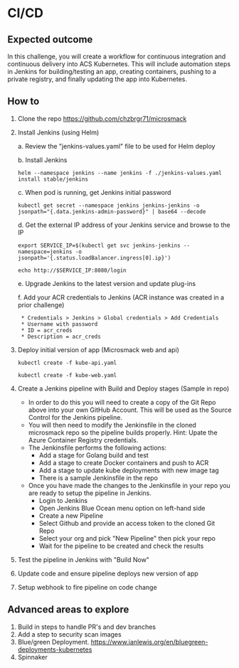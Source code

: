 # CI/CD

## Expected outcome

In this challenge, you will create a workflow for continuous integration and continuous delivery into ACS Kubernetes. This will include automation steps in Jenkins for building/testing an app, creating containers, pushing to a private registry, and finally updating the app into Kubernetes.

## How to

1. Clone the repo https://github.com/chzbrgr71/microsmack 
2. Install Jenkins (using Helm)

    a. Review the "jenkins-values.yaml" file to be used for Helm deploy

    b. Install Jenkins
    ```
    helm --namespace jenkins --name jenkins -f ./jenkins-values.yaml install stable/jenkins
    ```
    c. When pod is running, get Jenkins initial password
    ```
    kubectl get secret --namespace jenkins jenkins-jenkins -o jsonpath="{.data.jenkins-admin-password}" | base64 --decode
    ```
    d. Get the external IP address of your Jenkins service and browse to the IP
    ```
    export SERVICE_IP=$(kubectl get svc jenkins-jenkins --namespace=jenkins -o jsonpath='{.status.loadBalancer.ingress[0].ip}')

    echo http://$SERVICE_IP:8080/login
    ```
    e. Upgrade Jenkins to the latest version and update plug-ins

    f. Add your ACR credentials to Jenkins (ACR instance was created in a prior challenge)

        * Credentials > Jenkins > Global credentials > Add Credentials
        * Username with password
        * ID = acr_creds
        * Description = acr_creds

3. Deploy initial version of app (Microsmack web and api)

    ```
    kubectl create -f kube-api.yaml

    kubectl create -f kube-web.yaml
    ```

4. Create a Jenkins pipeline with Build and Deploy stages (Sample in repo)
    
    * In order to do this you will need to create a copy of the Git Repo above into your own GitHub Account. This will be used as the Source Control for the Jenkins pipeline.
    * You will then need to modify the Jenkinsfile in the cloned microsmack repo so the pipeline builds properly. Hint: Upate the Azure Container Registry credentials.
    * The Jenkinsfile performs the following actions:        
        * Add a stage for Golang build and test
        * Add a stage to create Docker containers and push to ACR
        * Add a stage to update kube deployments with new image tag
        * There is a sample Jenkinsfile in the repo
    * Once you have made the changes to the Jenkinsfile in your repo you are ready to setup the pipeline in Jenkins. 
        * Login to Jenkins
        * Open Jenkins Blue Ocean menu option on left-hand side
        * Create a new Pipeline
        * Select Github and provide an access token to the cloned Git Repo
        * Select your org and pick "New Pipeline" then pick your repo
        * Wait for the pipeline to be created and check the results

5. Test the pipeline in Jenkins with "Build Now"
6. Update code and ensure pipeline deploys new version of app
7. Setup webhook to fire pipeline on code change

## Advanced areas to explore

1. Build in steps to handle PR's and dev branches
2. Add a step to security scan images
3. Blue/green Deployment. https://www.ianlewis.org/en/bluegreen-deployments-kubernetes 
3. Spinnaker